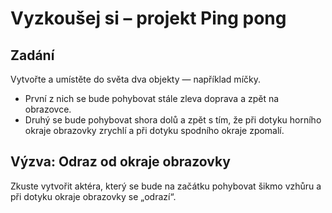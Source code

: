 # Vyzkoušej si – projekt Ping pong

## Zadání
Vytvořte a&nbsp;umístěte do světa dva objekty &mdash; například míčky.
- První z&nbsp;nich se bude pohybovat stále zleva doprava a zpět na obrazovce.
- Druhý se bude pohybovat shora dolů a zpět s&nbsp;tím, že při dotyku horního okraje obrazovky zrychlí a při dotyku spodního okraje zpomalí.

## Výzva: Odraz od okraje obrazovky

Zkuste vytvořit aktéra, který se bude na začátku pohybovat šikmo vzhůru a při dotyku okraje obrazovky se „odrazí“.